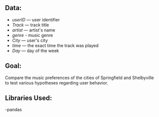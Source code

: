 ## Data:
* _userID_ — user identifier
* _Track_ — track title
* _artist_ — artist's name
* _genre_ - music genre
* _City_ — user's city
* _time_ — the exact time the track was played
* _Day_ — day of the week

## Goal:
Compare the music preferences of the cities of Springfield and Shelbyville to test various hypotheses regarding user behavior.

## Libraries Used:
-pandas
